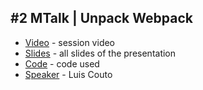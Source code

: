 ## #2 MTalk | Unpack Webpack

- [Video](https://youtu.be/9VnIApH6zvs) - session video
- [Slides]() - all slides of the presentation
- [Code](https://github.com/Couto/unpack-webpack) - code used
- [Speaker](https://github.com/Couto) - Luis Couto
